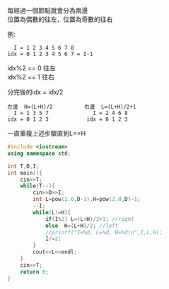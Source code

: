 每經過一個節點就會分為兩邊  
位置為偶數的往左，位置為奇數的往右  

例:
```
  I = 1 2 3 4 5 6 7 8
idx = 0 1 2 3 4 5 6 7 = I-1
```
idx%2 == 0 往左  
idx%2 == 1 往右  

分完後的idx = idx/2  
```
左邊  H=(L+H)/2          右邊  L=(L+H)/2+1
  I = 1 3 5 7              I = 2 4 6 8
idx = 0 1 2 3            idx = 0 1 2 3
```
一直重複上述步驟直到L==H  

```cpp
#include <iostream>
using namespace std;

int T,D,I;
int main(){
	cin>>T;
	while(T--){
		cin>>D>>I;
		int L=pow(2.0,D-1),H=pow(2.0,D)-1;
		--I;
		while(L!=H){
			if(I%2) L=(L+H)/2+1; //right
			else  H=(L+H)/2; //left
			//printf("I=%d, L=%d, H=%d\n",I,L,H);
			I/=2;
		}
		cout<<L<<endl;
	}
	cin>>T;
	return 0;
}

```
